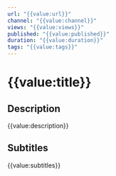 ```yaml
---
url: "{{value:url}}"
channel: "{{value:channel}}"
views: "{{value:views}}"
published: "{{value:published}}"
duration: "{{value:duration}}"
tags: "{{value:tags}}"
---
```


# {{value:title}}

## Description

{{value:description}}

## Subtitles

{{value:subtitles}}
